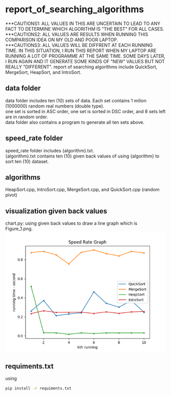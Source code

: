 # report_of_searching_algorithms
***CAUTIONS1: ALL VALUES IN THIS ARE UNCERTAIN TO LEAD TO ANY FACT TO DETERMINE WHICH ALGORITHM IS "THE BEST" FOR ALL CASES. <br/>
***CAUTIONS2: ALL VALUES ARE RESULTS WHEN RUNNING THIS COMPARISON IDEA ON MY OLD AND POOR LAPTOP. <br/>
***CAUTIONS3: ALL VALUES WILL BE DIFFRENT AT EACH RUNNING TIME. IN THIS SITUATION, I RUN THIS REPORT WHEN MY LAPTOP ARE RUNNING A LOT OF PROGRAMME AT THE SAME TIME. SOME DAYS LATER, I RUN AGAIN AND IT GENERATE SOME KINDS OF "NEW" VALUES BUT NOT REALLY "DIFFERENT".
report of searching algorithms include QuickSort, MergeSort, HeapSort, and IntroSort.

## data folder
data folder includes ten (10) sets of data. Each set contains 1 milion (1000000) random real numbers (double type). </br>
one set is sorted in ASC order, one set is sorted in DSC order, and 8 sets left are in random order. <br/>
data folder also contains a program to generate all ten sets above.

## speed_rate folder
speed_rate folder includes {algorithm}.txt. <br/>
{algorithm}.txt contains ten (10) given back values of using {algorithm} to sort ten (10) dataset.

## algorithms
HeapSort.cpp, IntroSort.cpp, MergeSort.cpp, and QuickSort.cpp (random pivot)

## visualization given back values
chart.py: using given back values to draw a line graph which is Figure_1.png. <br/>
![alt text](https://github.com/whynotkimhari/report_of_searching_algorithms/blob/main/Figure_1.png?raw=true)

## requiments.txt
using
```bash
pip install -r requiments.txt
```
